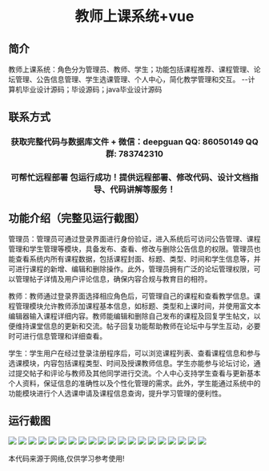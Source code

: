 <p><h1 align="center">教师上课系统+vue</h1></p>

## 简介
教师上课系统：角色分为管理员、教师、学生；功能包括课程推荐、课程管理、论坛管理、公告信息管理、学生选课管理、个人中心，简化教学管理和交互。    --计算机毕业设计源码；毕设源码；java毕业设计源码


## 联系方式
<p><h3 align="center">获取完整代码与数据库文件 + 微信：deepguan QQ: 86050149 QQ群: 783742310</h3></p>
<p><h3 align="center">可帮忙远程部署 包运行成功！提供远程部署、修改代码、设计文档指导、代码讲解等服务！</h3></p>

## 功能介绍（完整见运行截图）
管理员：管理员可通过登录界面进行身份验证，进入系统后可访问公告管理、课程管理和学生管理等模块，具备发布、查看、修改与删除公告信息的权限。管理员也能查看系统内所有课程数据，包括课程封面、标题、类型、时间和学生信息等，并可进行课程的新增、编辑和删除操作。此外，管理员拥有广泛的论坛管理权限，可以管理帖子详情及用户评论信息，确保内容合规与教育目的相符。  

教师：教师通过登录界面选择相应角色后，可管理自己的课程和查看教学信息。课程管理模块允许教师添加课程基本信息，如标题、类型和上课时间，并使用富文本编辑器输入课程详细内容。教师能编辑和删除自己发布的课程及回复学生帖文，以便维持课堂信息的更新和交流。帖子回复功能帮助教师在论坛中与学生互动，必要时可进行信息管理和详细查看。  

学生：学生用户在经过登录注册程序后，可以浏览课程列表、查看课程信息和参与选课模块，内容包括课程类型、时间及授课教师信息。学生亦能参与论坛讨论，通过提交帖子和评论与教师及其他同学进行交流。个人中心支持学生查看与更新基本个人资料，保证信息的准确性以及个性化管理的需求。此外，学生能通过系统中的功能模块进行个人选课申请及课程信息查询，提升学习管理的便利性。


## 运行截图
![](img/001.jpg)
![](img/002.jpg)
![](img/003.jpg)
![](img/004.jpg)
![](img/005.jpg)
![](img/006.jpg)
![](img/007.jpg)
![](img/008.jpg)
![](img/009.jpg)
![](img/010.jpg)
![](img/011.jpg)
![](img/012.jpg)
![](img/013.jpg)
![](img/014.jpg)
![](img/015.jpg)
![](img/016.jpg)
![](img/017.jpg)
![](img/018.jpg)
![](img/019.jpg)
![](img/020.jpg)

<p>本代码来源于网络,仅供学习参考使用!</p>
